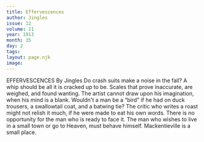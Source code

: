 ```yaml
---
title: Effervescences
author: Jingles
issue: 12
volume: 11
year: 1913
month: 35
day: 2
tags:
layout: page.njk
image:
---
```

EFFERVESCENCES    By Jingles    Do crash suits make a noise in the fall?    A whip should be all it is cracked up to be. Scales that prove inaccurate, are weighed, and found wanting.    The artist cannot draw upon his imagination, when his mind is a blank.    Wouldn't a man be a “bird” if he had on duck trousers, a swallowtail coat, and a batwing tie?   The critic who writes a roast might not relish it much, if he were made to eat his own words.    There is no opportunity for the man who is ready to face it.    The man who wishes to live in a small town or go to Heaven, must behave himself. Mackentieville is a small place. 

